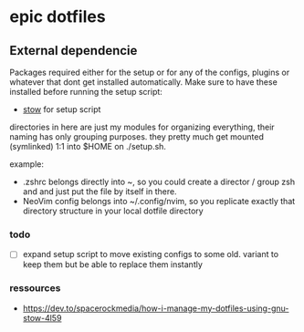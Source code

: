 # epic dotfiles 

## External dependencie
Packages required either for the setup or for any of the configs, plugins or whatever that dont get installed automatically. Make sure to have these installed before running the setup script:
 - [stow](https://www.gnu.org/software/stow/) for setup script

directories in here are just my modules for organizing everything, their naming has only grouping purposes.
they pretty much get mounted (symlinked) 1:1 into $HOME on ./setup.sh.

example:
 - .zshrc belongs directly into ~, so you could create a director / group zsh and and just put the file by itself in there.
 - NeoVim config belongs into ~/.config/nvim, so you replicate exactly that directory structure in your local dotfile directory

### todo
- [ ] expand setup script to move existing configs to some old. variant to keep them but be able to replace them instantly

### ressources
 - https://dev.to/spacerockmedia/how-i-manage-my-dotfiles-using-gnu-stow-4l59
